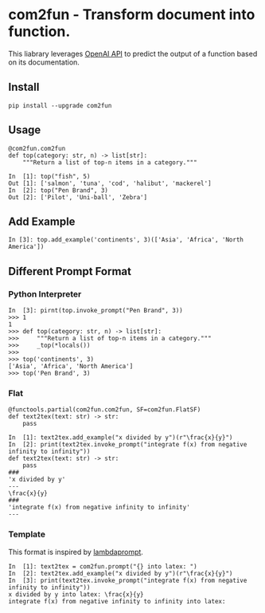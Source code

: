 # com2fun - Transform document into function.

This liabrary leverages [OpenAI API](https://github.com/openai/openai-python) to predict the output of a function based on its documentation.

## Install

```
pip install --upgrade com2fun
```

## Usage

```
@com2fun.com2fun
def top(category: str, n) -> list[str]:
    """Return a list of top-n items in a category."""

In  [1]: top("fish", 5)
Out [1]: ['salmon', 'tuna', 'cod', 'halibut', 'mackerel']
In  [2]: top("Pen Brand", 3)
Out [2]: ['Pilot', 'Uni-ball', 'Zebra']
```

## Add Example

```
In [3]: top.add_example('continents', 3)(['Asia', 'Africa', 'North America'])
```

## Different Prompt Format

### Python Interpreter

```
In  [3]: pirnt(top.invoke_prompt("Pen Brand", 3))
>>> 1
1
>>> def top(category: str, n) -> list[str]:
>>>     """Return a list of top-n items in a category."""
>>>     _top(*locals())
>>>
>>> top('continents', 3)
['Asia', 'Africa', 'North America']
>>> top('Pen Brand', 3)

```

### Flat

```
@functools.partial(com2fun.com2fun, SF=com2fun.FlatSF)
def text2tex(text: str) -> str:
    pass

In  [1]: text2tex.add_example("x divided by y")(r"\frac{x}{y}")
In  [2]: print(text2tex.invoke_prompt("integrate f(x) from negative infinity to infinity"))
def text2tex(text: str) -> str:
    pass
###
'x divided by y'
---
\frac{x}{y}
###
'integrate f(x) from negative infinity to infinity'
---

```

### Template
This format is inspired by [lambdaprompt](https://github.com/approximatelabs/lambdaprompt).

```
In  [1]: text2tex = com2fun.prompt("{} into latex: ")
In  [2]: text2tex.add_example("x divided by y")(r"\frac{x}{y}")
In  [3]: print(text2tex.invoke_prompt("integrate f(x) from negative infinity to infinity"))
x divided by y into latex: \frac{x}{y}
integrate f(x) from negative infinity to infinity into latex: 
```
